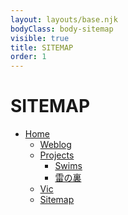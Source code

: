 ```yaml
---
layout: layouts/base.njk
bodyClass: body-sitemap
visible: true
title: SITEMAP
order: 1
---
```


<h1 class="page-title">SITEMAP</h1>

<link preload rel="stylesheet" href="css/sitemap.css">

- [Home](/)
  - [Weblog](/weblog)
  - [Projects](/projects)
    - [Swims](/swims)
    - [雷の裏](/kaminari-no-ura)
  - [Vic](/about)
  - [Sitemap](/sitemap)
